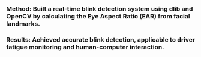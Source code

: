 ### Method: Built a real-time blink detection system using dlib and OpenCV by calculating the Eye Aspect Ratio (EAR) from facial landmarks.

### Results: Achieved accurate blink detection, applicable to driver fatigue monitoring and human-computer interaction.

